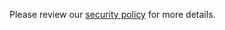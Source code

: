 Please review our [security policy](https://github.com/standard/.github/blob/master/SECURITY.md) for more details.
